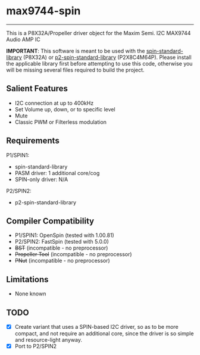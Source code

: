 # max9744-spin 
---------------

This is a P8X32A/Propeller driver object for the Maxim Semi. I2C MAX9744 Audio AMP IC

**IMPORTANT**: This software is meant to be used with the [spin-standard-library](https://github.com/avsa242/spin-standard-library) (P8X32A) or [p2-spin-standard-library](https://github.com/avsa242/p2-spin-standard-library) (P2X8C4M64P). Please install the applicable library first before attempting to use this code, otherwise you will be missing several files required to build the project.

## Salient Features

* I2C connection at up to 400kHz
* Set Volume up, down, or to specific level
* Mute
* Classic PWM or Filterless modulation

## Requirements

P1/SPIN1:
* spin-standard-library
* PASM driver: 1 additional core/cog
* SPIN-only driver: N/A

P2/SPIN2:
* p2-spin-standard-library

## Compiler Compatibility

* P1/SPIN1: OpenSpin (tested with 1.00.81)
* P2/SPIN2: FastSpin (tested with 5.0.0)
* ~~BST~~ (incompatible - no preprocessor)
* ~~Propeller Tool~~ (incompatible - no preprocessor)
* ~~PNut~~ (incompatible - no preprocessor)

## Limitations

* None known

## TODO

- [x] Create variant that uses a SPIN-based I2C driver, so as to be more compact, and not require an additional core, since the driver is so simple and resource-light anyway.
- [x] Port to P2/SPIN2
